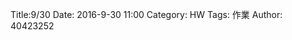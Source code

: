 Title:9/30
Date: 2016-9-30 11:00
Category: HW
Tags: 作業
Author: 40423252



<!-- PELICAN_END_SUMMARY -->
